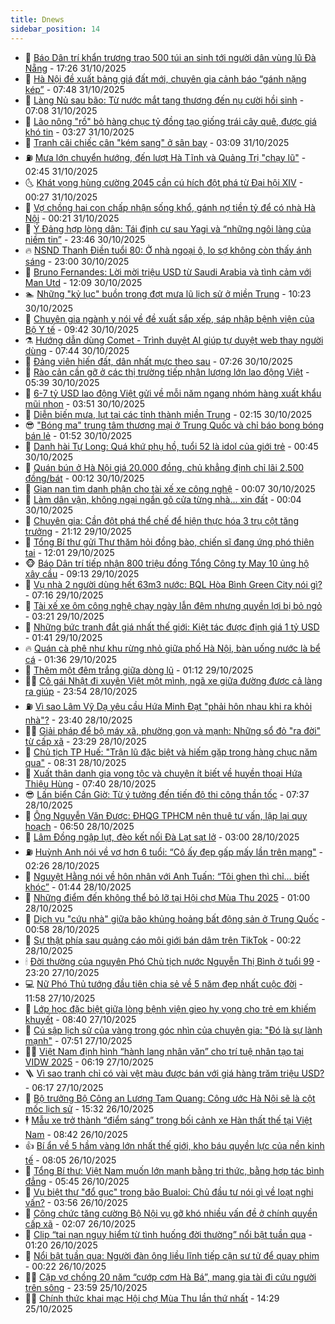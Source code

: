 ```yaml
---
title: Dnews
sidebar_position: 14
---
```


<!-- dantri-dnews:START -->
- 🤠 [Báo Dân trí khẩn trương trao 500 túi an sinh tới người dân vùng lũ Đà Nẵng](https://dantri.com.vn/tam-long-nhan-ai/bao-dan-tri-khan-truong-trao-500-tui-an-sinh-toi-nguoi-dan-vung-lu-da-nang-20251031220851109.htm) - 17:26 31/10/2025
- 🌈 [Hà Nội đề xuất bảng giá đất mới, chuyên gia cảnh báo “gánh nặng kép”](https://dantri.com.vn/bat-dong-san/ha-noi-de-xuat-bang-gia-dat-moi-chuyen-gia-canh-bao-ganh-nang-kep-20251031100326636.htm) - 07:48 31/10/2025
- 🐎 [Làng Nủ sau bão: Từ nước mắt tang thương đến nụ cười hồi sinh](https://dantri.com.vn/thoi-su/lang-nu-sau-bao-tu-nuoc-mat-tang-thuong-den-nu-cuoi-hoi-sinh-20251030053249111.htm) - 07:08 31/10/2025
- 👹 [Lão nông &quot;rồ&quot; bỏ hàng chục tỷ đồng tạo giống trái cây quê, được giá khó tin](https://dantri.com.vn/lao-dong-viec-lam/lao-nong-ro-bo-hang-chuc-ty-dong-tao-giong-trai-cay-que-duoc-gia-kho-tin-20251027225936366.htm) - 03:27 31/10/2025
- 🫶 [Tranh cãi chiếc cân &quot;kém sang&quot; ở sân bay](https://dantri.com.vn/du-lich/tranh-cai-chiec-can-kem-sang-o-san-bay-20251030160824329.htm) - 03:09 31/10/2025
- ⛽️ [Mưa lớn chuyển hướng, đến lượt Hà Tĩnh và Quảng Trị &quot;chạy lũ&quot;](https://dantri.com.vn/thoi-su/mua-lon-chuyen-huong-den-luot-ha-tinh-va-quang-tri-chay-lu-20251031081217037.htm) - 02:45 31/10/2025
- 🌜 [Khát vọng hùng cường 2045 cần cú hích đột phá từ Đại hội XIV](https://dantri.com.vn/cong-nghe/khat-vong-hung-cuong-2045-can-cu-hich-dot-pha-tu-dai-hoi-xiv-20251031014220629.htm) - 00:27 31/10/2025
- 💪 [Vợ chồng hai con chấp nhận sống khổ, gánh nợ tiền tỷ để có nhà Hà Nội](https://dantri.com.vn/doi-song/vo-chong-hai-con-chap-nhan-song-kho-ganh-no-tien-ty-de-co-nha-ha-noi-20251021173456054.htm) - 00:21 31/10/2025
- 🎊 [Ý Đảng hợp lòng dân: Tái định cư sau Yagi và “những ngôi làng của niềm tin”](https://dantri.com.vn/thoi-su/y-dang-hop-long-dan-tai-dinh-cu-sau-yagi-va-nhung-ngoi-lang-cua-niem-tin-20251029235745045.htm) - 23:46 30/10/2025
- 🔥 [NSND Thanh Điền tuổi 80: Ở nhà ngoại ô, lo sợ không còn thấy ánh sáng](https://dantri.com.vn/giai-tri/nsnd-thanh-dien-tuoi-80-o-nha-ngoai-o-lo-so-khong-con-thay-anh-sang-20251028000140160.htm) - 23:00 30/10/2025
- 👀 [Bruno Fernandes: Lời mời triệu USD từ Saudi Arabia và tình cảm với Man Utd](https://dantri.com.vn/the-thao/bruno-fernandes-loi-moi-trieu-usd-tu-saudi-arabia-va-tinh-cam-voi-man-utd-20251030053512323.htm) - 12:09 30/10/2025
- 🏊 [Những &quot;kỷ lục&quot; buồn trong đợt mưa lũ lịch sử ở miền Trung](https://dantri.com.vn/thoi-su/nhung-ky-luc-buon-trong-dot-mua-lu-lich-su-o-mien-trung-20251030163309189.htm) - 10:23 30/10/2025
- 🥸 [Chuyên gia ngành y nói về đề xuất sắp xếp, sáp nhập bệnh viện của Bộ Y tế](https://dantri.com.vn/suc-khoe/chuyen-gia-nganh-y-noi-ve-de-xuat-sap-xep-sap-nhap-benh-vien-cua-bo-y-te-20251022232025751.htm) - 09:42 30/10/2025
- ⚗️ [Hướng dẫn dùng Comet - Trình duyệt AI giúp tự duyệt web thay người dùng](https://dantri.com.vn/cong-nghe/huong-dan-dung-comet-trinh-duyet-ai-giup-tu-duyet-web-thay-nguoi-dung-20251029151858500.htm) - 07:44 30/10/2025
- 🐲 [Đảng viên hiến đất, dân nhất mực theo sau](https://dantri.com.vn/thoi-su/dang-vien-hien-dat-dan-nhat-muc-theo-sau-20251029200820734.htm) - 07:26 30/10/2025
- 🌁 [Rào cản cần gỡ ở các thị trường tiếp nhận lượng lớn lao động Việt](https://dantri.com.vn/lao-dong-viec-lam/rao-can-can-go-o-cac-thi-truong-tiep-nhan-luong-lon-lao-dong-viet-20251030103219479.htm) - 05:39 30/10/2025
- 🧐 [6-7 tỷ USD lao động Việt gửi về mỗi năm ngang nhóm hàng xuất khẩu mũi nhọn](https://dantri.com.vn/lao-dong-viec-lam/6-7-ty-usd-lao-dong-viet-gui-ve-moi-nam-ngang-nhom-hang-xuat-khau-mui-nhon-20251030100340533.htm) - 03:51 30/10/2025
- 👹 [Diễn biến mưa, lụt tại các tỉnh thành miền Trung](https://dantri.com.vn/thoi-su/dien-bien-mua-lut-tai-cac-tinh-thanh-mien-trung-20251030081411148.htm) - 02:15 30/10/2025
- 😎 [&quot;Bóng ma&quot; trung tâm thương mại ở Trung Quốc và chỉ báo bong bóng bán lẻ](https://dantri.com.vn/kinh-doanh/bong-ma-trung-tam-thuong-mai-o-trung-quoc-va-chi-bao-bong-bong-ban-le-20251029224032918.htm) - 01:52 30/10/2025
- 🤭 [Danh hài Tự Long: Quá khứ phụ hồ, tuổi 52 là idol của giới trẻ](https://dantri.com.vn/giai-tri/danh-hai-tu-long-qua-khu-phu-ho-tuoi-52-la-idol-cua-gioi-tre-20251030065830909.htm) - 00:45 30/10/2025
- 🦣 [Quán bún ở Hà Nội giá 20.000 đồng, chủ khẳng định chỉ lãi 2.500 đồng/bát](https://dantri.com.vn/du-lich/quan-bun-o-ha-noi-gia-20000-dong-chu-khang-dinh-chi-lai-2500-dongbat-20251029211347248.htm) - 00:12 30/10/2025
- 🙉 [Gian nan tìm danh phận cho tài xế xe công nghệ](https://dantri.com.vn/thoi-su/gian-nan-tim-danh-phan-cho-tai-xe-xe-cong-nghe-20251002100626504.htm) - 00:07 30/10/2025
- 🗽 [Làm dân vận, không ngại ngần gõ cửa từng nhà... xin đất](https://dantri.com.vn/thoi-su/lam-dan-van-khong-ngai-ngan-go-cua-tung-nha-xin-dat-20251029135005782.htm) - 00:04 30/10/2025
- 🐻 [Chuyên gia: Cần đột phá thể chế để hiện thực hóa 3 trụ cột tăng trưởng](https://dantri.com.vn/kinh-doanh/chuyen-gia-can-dot-pha-the-che-de-hien-thuc-hoa-3-tru-cot-tang-truong-20251027071910985.htm) - 21:12 29/10/2025
- 🫣 [Tổng Bí thư gửi Thư thăm hỏi đồng bào, chiến sĩ đang ứng phó thiên tai](https://dantri.com.vn/thoi-su/tong-bi-thu-gui-thu-tham-hoi-dong-bao-chien-si-dang-ung-pho-thien-tai-20251029185527427.htm) - 12:01 29/10/2025
- 🐵 [Báo Dân trí tiếp nhận 800 triệu đồng Tổng Công ty May 10 ủng hộ xây cầu](https://dantri.com.vn/tam-long-nhan-ai/bao-dan-tri-tiep-nhan-800-trieu-dong-tong-cong-ty-may-10-ung-ho-xay-cau-20251029142016959.htm) - 09:13 29/10/2025
- 🥷 [Vụ nhà 2 người dùng hết 63m3 nước: BQL Hòa Bình Green City nói gì?](https://dantri.com.vn/ban-doc/vu-nha-2-nguoi-dung-het-63m3-nuoc-bql-hoa-binh-green-city-noi-gi-20251029093250364.htm) - 07:16 29/10/2025
- 🐻 [Tài xế xe ôm công nghệ chạy ngày lẫn đêm nhưng quyền lợi bị bỏ ngỏ](https://dantri.com.vn/thoi-su/tai-xe-xe-om-cong-nghe-chay-ngay-lan-dem-nhung-quyen-loi-bi-bo-ngo-20250929172645549.htm) - 03:21 29/10/2025
- 🥸 [Những bức tranh đắt giá nhất thế giới: Kiệt tác được định giá 1 tỷ USD](https://dantri.com.vn/giai-tri/nhung-buc-tranh-dat-gia-nhat-the-gioi-kiet-tac-duoc-dinh-gia-1-ty-usd-20251028211916154.htm) - 01:41 29/10/2025
- 🔥 [Quán cà phê như khu rừng nhỏ giữa phố Hà Nội, bàn uống nước là bể cá](https://dantri.com.vn/du-lich/quan-ca-phe-nhu-khu-rung-nho-giua-pho-ha-noi-ban-uong-nuoc-la-be-ca-20251028175421776.htm) - 01:36 29/10/2025
- 🥰 [Thêm một đêm trắng giữa dòng lũ](https://dantri.com.vn/thoi-su/them-mot-dem-trang-giua-dong-lu-20251029072151423.htm) - 01:12 29/10/2025
- 👨‍🏫 [Cô gái Nhật đi xuyên Việt một mình, ngã xe giữa đường được cả làng ra giúp](https://dantri.com.vn/du-lich/co-gai-nhat-di-xuyen-viet-mot-minh-nga-xe-giua-duong-duoc-ca-lang-ra-giup-20251028190832893.htm) - 23:54 28/10/2025
- ⛽️ [Vì sao Lâm Vỹ Dạ yêu cầu Hứa Minh Đạt &quot;phải hôn nhau khi ra khỏi nhà&quot;?](https://dantri.com.vn/giai-tri/vi-sao-lam-vy-da-yeu-cau-hua-minh-dat-phai-hon-nhau-khi-ra-khoi-nha-20251028213851644.htm) - 23:40 28/10/2025
- 🧑‍💻 [Giải pháp để bộ máy xã, phường gọn và mạnh: Những sổ đỏ &quot;ra đời&quot; từ cấp xã](https://dantri.com.vn/thoi-su/giai-phap-de-bo-may-xa-phuong-gon-va-manh-nhung-so-do-ra-doi-tu-cap-xa-20251029011322051.htm) - 23:29 28/10/2025
- 💪 [Chủ tịch TP Huế: &quot;Trận lũ đặc biệt và hiếm gặp trong hàng chục năm qua&quot;](https://dantri.com.vn/thoi-su/chu-tich-tp-hue-tran-lu-dac-biet-va-hiem-gap-trong-hang-chuc-nam-qua-20251028141400860.htm) - 08:31 28/10/2025
- 🔭 [Xuất thân danh gia vọng tộc và chuyện ít biết về huyền thoại Hứa Thiệu Hùng](https://dantri.com.vn/giai-tri/xuat-than-danh-gia-vong-toc-va-chuyen-it-biet-ve-huyen-thoai-hua-thieu-hung-20251028134248188.htm) - 07:40 28/10/2025
- 😎 [Lấn biển Cần Giờ: Từ ý tưởng đến tiến độ thi công thần tốc](https://dantri.com.vn/thoi-su/lan-bien-can-gio-tu-y-tuong-den-tien-do-thi-cong-than-toc-20251027085718593.htm) - 07:37 28/10/2025
- 🦩 [Ông Nguyễn Văn Được: ĐHQG TPHCM nên thuê tư vấn, lập lại quy hoạch](https://dantri.com.vn/thoi-su/ong-nguyen-van-duoc-dhqg-tphcm-nen-thue-tu-van-lap-lai-quy-hoach-20251028131524262.htm) - 06:50 28/10/2025
- 🐻 [Lâm Đồng ngập lụt, đèo kết nối Đà Lạt sạt lở](https://dantri.com.vn/thoi-su/lam-dong-ngap-lut-deo-ket-noi-da-lat-sat-lo-20251028094925635.htm) - 03:00 28/10/2025
- ⛽️ [Huỳnh Anh nói về vợ hơn 6 tuổi: “Cô ấy đẹp gấp mấy lần trên mạng&quot;](https://dantri.com.vn/giai-tri/huynh-anh-noi-ve-vo-hon-6-tuoi-co-ay-dep-gap-may-lan-tren-mang-20251028073946689.htm) - 02:26 28/10/2025
- 📝 [Nguyệt Hằng nói về hôn nhân với Anh Tuấn: “Tôi ghen thì chỉ… biết khóc”](https://dantri.com.vn/giai-tri/nguyet-hang-noi-ve-hon-nhan-voi-anh-tuan-toi-ghen-thi-chi-biet-khoc-20251028022310142.htm) - 01:44 28/10/2025
- 💯 [Những điểm đến không thể bỏ lỡ tại Hội chợ Mùa Thu 2025](https://dantri.com.vn/du-lich/nhung-diem-den-khong-the-bo-lo-tai-hoi-cho-mua-thu-2025-20251027213147420.htm) - 01:00 28/10/2025
- 🤠 [Dịch vụ &quot;cứu nhà&quot; giữa bão khủng hoảng bất động sản ở Trung Quốc](https://dantri.com.vn/kinh-doanh/dich-vu-cuu-nha-giua-bao-khung-hoang-bat-dong-san-o-trung-quoc-20251027155527714.htm) - 00:58 28/10/2025
- 🧐 [Sự thật phía sau quảng cáo môi giới bán dâm trên TikTok](https://dantri.com.vn/cong-nghe/su-that-phia-sau-quang-cao-moi-gioi-ban-dam-tren-tiktok-20251028001215680.htm) - 00:22 28/10/2025
- 🕯 [Đời thường của nguyên Phó Chủ tịch nước Nguyễn Thị Bình ở tuổi 99](https://dantri.com.vn/doi-song/doi-thuong-cua-nguyen-pho-chu-tich-nuoc-nguyen-thi-binh-o-tuoi-99-20251027215254837.htm) - 23:20 27/10/2025
- 💻 [Nữ Phó Thủ tướng đầu tiên chia sẻ về 5 năm đẹp nhất cuộc đời](https://dantri.com.vn/noi-vu/nu-pho-thu-tuong-dau-tien-chia-se-ve-5-nam-dep-nhat-cuoc-doi-20251027183614262.htm) - 11:58 27/10/2025
- 🌋 [Lớp học đặc biệt giữa lòng bệnh viện gieo hy vọng cho trẻ em khiếm khuyết](https://dantri.com.vn/suc-khoe/lop-hoc-dac-biet-giua-long-benh-vien-gieo-hy-vong-cho-tre-em-khiem-khuyet-20251022133519452.htm) - 08:40 27/10/2025
- 🤖 [Cú sập lịch sử của vàng trong góc nhìn của chuyên gia: &quot;Đó là sự lành mạnh&quot;](https://dantri.com.vn/kinh-doanh/cu-sap-lich-su-cua-vang-trong-goc-nhin-cua-chuyen-gia-do-la-su-lanh-manh-20251027143707892.htm) - 07:51 27/10/2025
- 🧑‍💻 [Việt Nam định hình “hành lang nhân văn” cho trí tuệ nhân tạo tại VIDW 2025](https://dantri.com.vn/cong-nghe/viet-nam-dinh-hinh-hanh-lang-nhan-van-cho-tri-tue-nhan-tao-tai-vidw-2025-20251027121410090.htm) - 06:19 27/10/2025
- 🪜 [Vì sao tranh chỉ có vài vệt màu được bán với giá hàng trăm triệu USD?](https://dantri.com.vn/giai-tri/vi-sao-tranh-chi-co-vai-vet-mau-duoc-ban-voi-gia-hang-tram-trieu-usd-20251027121231403.htm) - 06:17 27/10/2025
- 🚀 [Bộ trưởng Bộ Công an Lương Tam Quang: Công ước Hà Nội sẽ là cột mốc lịch sử](https://dantri.com.vn/thoi-su/bo-truong-bo-cong-an-luong-tam-quang-cong-uoc-ha-noi-se-la-cot-moc-lich-su-20251026222836252.htm) - 15:32 26/10/2025
- 🕴 [Mẫu xe trở thành “điểm sáng” trong bối cảnh xe Hàn thất thế tại Việt Nam](https://dantri.com.vn/o-to-xe-may/mau-xe-tro-thanh-diem-sang-trong-boi-canh-xe-han-that-the-tai-viet-nam-20251025115943757.htm) - 08:42 26/10/2025
- 👍 [Bí ẩn về 5 hầm vàng lớn nhất thế giới, kho báu quyền lực của nền kinh tế](https://dantri.com.vn/kinh-doanh/bi-an-ve-5-ham-vang-lon-nhat-the-gioi-kho-bau-quyen-luc-cua-nen-kinh-te-20251018234145141.htm) - 08:05 26/10/2025
- 🥳 [Tổng Bí thư: Việt Nam muốn lớn mạnh bằng tri thức, bằng hợp tác bình đẳng](https://dantri.com.vn/thoi-su/tong-bi-thu-viet-nam-muon-lon-manh-bang-tri-thuc-bang-hop-tac-binh-dang-20251026122153753.htm) - 05:45 26/10/2025
- 🥳 [Vụ biệt thự &quot;đổ gục&quot; trong bão Bualoi: Chủ đầu tư nói gì về loạt nghi vấn?](https://dantri.com.vn/thoi-su/vu-biet-thu-do-guc-trong-bao-bualoi-chu-dau-tu-noi-gi-ve-loat-nghi-van-20251026103027195.htm) - 03:56 26/10/2025
- 🦩 [Công chức tăng cường Bộ Nội vụ gỡ khó nhiều vấn đề ở chính quyền cấp xã](https://dantri.com.vn/noi-vu/cong-chuc-tang-cuong-bo-noi-vu-go-kho-nhieu-van-de-o-chinh-quyen-cap-xa-20251026054541870.htm) - 02:07 26/10/2025
- 🗽 [Clip “tai nạn nguy hiểm từ tình huống đời thường” nổi bật tuần qua](https://dantri.com.vn/cong-nghe/clip-tai-nan-nguy-hiem-tu-tinh-huong-doi-thuong-noi-bat-tuan-qua-20251026032149209.htm) - 01:20 26/10/2025
- 🤖 [Nổi bật tuần qua: Người đàn ông liều lĩnh tiếp cận sư tử để quay phim](https://dantri.com.vn/khoa-hoc/noi-bat-tuan-qua-nguoi-dan-ong-lieu-linh-tiep-can-su-tu-de-quay-phim-20251026041812510.htm) - 00:22 26/10/2025
- 🧑‍🏫 [Cặp vợ chồng 20 năm “cướp cơm Hà Bá”, mang gia tài đi cứu người trên sông](https://dantri.com.vn/thoi-su/cap-vo-chong-20-nam-cuop-com-ha-ba-mang-gia-tai-di-cuu-nguoi-tren-song-20251024083134440.htm) - 23:59 25/10/2025
- 👨‍🏫 [Chính thức khai mạc Hội chợ Mùa Thu lần thứ nhất](https://dantri.com.vn/kinh-doanh/chinh-thuc-khai-mac-hoi-cho-mua-thu-lan-thu-nhat-20251025210300018.htm) - 14:29 25/10/2025<!-- dantri-dnews:END -->
